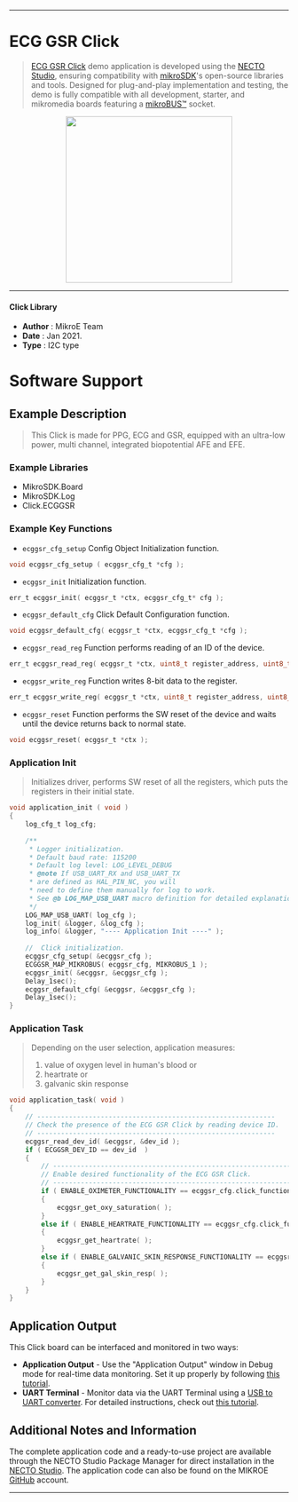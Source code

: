 
---
# ECG GSR Click

> [ECG GSR Click](https://www.mikroe.com/?pid_product=MIKROE-4500) demo application is developed using
the [NECTO Studio](https://www.mikroe.com/necto), ensuring compatibility with [mikroSDK](https://www.mikroe.com/mikrosdk)'s
open-source libraries and tools. Designed for plug-and-play implementation and testing, the demo is fully compatible with
all development, starter, and mikromedia boards featuring a [mikroBUS&trade;](https://www.mikroe.com/mikrobus) socket.

<p align="center">
  <img src="https://www.mikroe.com/?pid_product=MIKROE-4500&image=1" height=300px>
</p>

---

#### Click Library

- **Author**        : MikroE Team
- **Date**          : Jan 2021.
- **Type**          : I2C type

# Software Support

## Example Description

> This Click is made for PPG, ECG and GSR,
> equipped with an ultra-low power, multi channel, integrated biopotential AFE and EFE.

### Example Libraries

- MikroSDK.Board
- MikroSDK.Log
- Click.ECGGSR

### Example Key Functions

- `ecggsr_cfg_setup` Config Object Initialization function.
```c
void ecggsr_cfg_setup ( ecggsr_cfg_t *cfg ); 
```

- `ecggsr_init` Initialization function.
```c
err_t ecggsr_init( ecggsr_t *ctx, ecggsr_cfg_t* cfg );
```

- `ecggsr_default_cfg` Click Default Configuration function.
```c
void ecggsr_default_cfg( ecggsr_t *ctx, ecggsr_cfg_t *cfg );
```

- `ecggsr_read_reg` Function performs reading of an ID of the device.
```c
err_t ecggsr_read_reg( ecggsr_t *ctx, uint8_t register_address, uint8_t *data_out, uint8_t num_of_regs );
```

- `ecggsr_write_reg` Function writes 8-bit data to the register.
```c
err_t ecggsr_write_reg( ecggsr_t *ctx, uint8_t register_address, uint8_t transfer_data );
```

- `ecggsr_reset` Function performs the SW reset of the device and waits until the device returns back to normal state.
```c
void ecggsr_reset( ecggsr_t *ctx );
```

### Application Init

> Initializes driver, performs SW reset of all the registers, which puts the registers in their initial state.

```c
void application_init ( void )
{
    log_cfg_t log_cfg;
    
    /** 
     * Logger initialization.
     * Default baud rate: 115200
     * Default log level: LOG_LEVEL_DEBUG
     * @note If USB_UART_RX and USB_UART_TX 
     * are defined as HAL_PIN_NC, you will 
     * need to define them manually for log to work. 
     * See @b LOG_MAP_USB_UART macro definition for detailed explanation.
     */
    LOG_MAP_USB_UART( log_cfg );
    log_init( &logger, &log_cfg );
    log_info( &logger, "---- Application Init ----" );
    
    //  Click initialization.
    ecggsr_cfg_setup( &ecggsr_cfg );
    ECGGSR_MAP_MIKROBUS( ecggsr_cfg, MIKROBUS_1 );
    ecggsr_init( &ecggsr, &ecggsr_cfg );
    Delay_1sec();
    ecggsr_default_cfg( &ecggsr, &ecggsr_cfg );
    Delay_1sec();
}
```

### Application Task

> Depending on the user selection, application measures:
> 1. value of oxygen level in human's blood or
> 2. heartrate or
> 3. galvanic skin response

```c
void application_task( void )
{
    // ------------------------------------------------------------
    // Check the presence of the ECG GSR Click by reading device ID.
    // ------------------------------------------------------------
    ecggsr_read_dev_id( &ecggsr, &dev_id );
    if ( ECGGSR_DEV_ID == dev_id  )
    {
        // ------------------------------------------------------------
        // Enable desired functionality of the ECG GSR Click.
        // ------------------------------------------------------------
        if ( ENABLE_OXIMETER_FUNCTIONALITY == ecggsr_cfg.click_functionality )
        {
            ecggsr_get_oxy_saturation( );
        } 
        else if ( ENABLE_HEARTRATE_FUNCTIONALITY == ecggsr_cfg.click_functionality )
        {
            ecggsr_get_heartrate( );
        } 
        else if ( ENABLE_GALVANIC_SKIN_RESPONSE_FUNCTIONALITY == ecggsr_cfg.click_functionality )
        {
            ecggsr_get_gal_skin_resp( );
        } 
    }
}
```

## Application Output

This Click board can be interfaced and monitored in two ways:
- **Application Output** - Use the "Application Output" window in Debug mode for real-time data monitoring.
Set it up properly by following [this tutorial](https://www.youtube.com/watch?v=ta5yyk1Woy4).
- **UART Terminal** - Monitor data via the UART Terminal using
a [USB to UART converter](https://www.mikroe.com/click/interface/usb?interface*=uart,uart). For detailed instructions,
check out [this tutorial](https://help.mikroe.com/necto/v2/Getting%20Started/Tools/UARTTerminalTool).

## Additional Notes and Information

The complete application code and a ready-to-use project are available through the NECTO Studio Package Manager for 
direct installation in the [NECTO Studio](https://www.mikroe.com/necto). The application code can also be found on
the MIKROE [GitHub](https://github.com/MikroElektronika/mikrosdk_click_v2) account.

---
